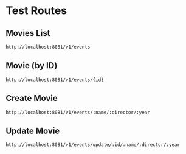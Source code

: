 # Test Routes

## Movies List
`http://localhost:8081/v1/events`

## Movie (by ID)
`http://localhost:8081/v1/events/{id}`

## Create Movie
`http://localhost:8081/v1/events/:name/:director/:year`

## Update Movie
`http://localhost:8081/v1/events/update/:id/:name/:director/:year`